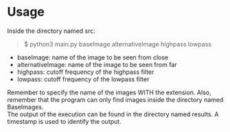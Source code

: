 # Usage

Inside the directory named src:  
> $ python3 main.py baseImage alternativeImage highpass lowpass  

* baseImage: name of the image to be seen from close
* alternativeImage: name of the image to be seen from far
* highpass: cutoff frequency of the highpass filter
* lowpass: cutoff frequency of the lowpass filter  

Remember to specify the name of the images WITH the extension. Also, remember
that the program can only find images inside the directory named BaseImages.  
The output of the execution can be found in the directory named results. A
timestamp is used to identify the output.
